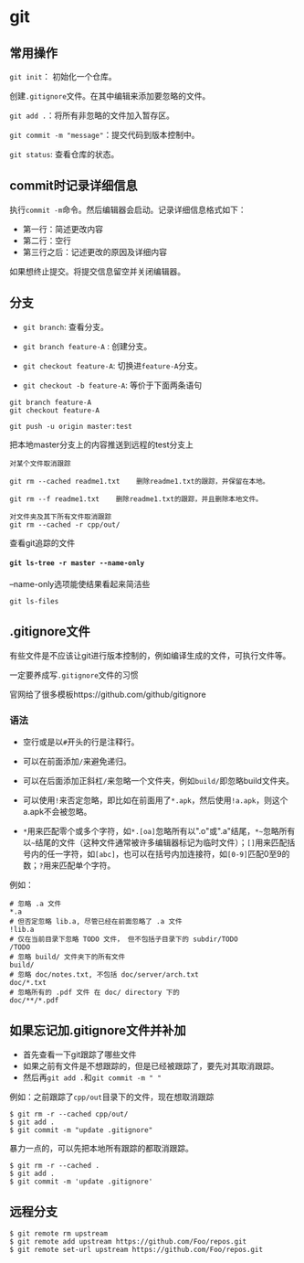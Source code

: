 # git

## 常用操作

`git init`： 初始化一个仓库。

创建`.gitignore`文件。在其中编辑来添加要忽略的文件。

`git add .`：将所有非忽略的文件加入暂存区。

`git commit -m "message"`：提交代码到版本控制中。

`git status`: 查看仓库的状态。

## commit时记录详细信息

执行`commit -m`命令。然后编辑器会启动。记录详细信息格式如下：

- 第一行：简述更改内容
- 第二行：空行
- 第三行之后：记述更改的原因及详细内容

如果想终止提交。将提交信息留空并关闭编辑器。

## 分支

- `git branch`: 查看分支。

- `git branch feature-A` : 创建分支。

- `git checkout feature-A`: 切换进`feature-A`分支。

- `git checkout -b feature-A`: 等价于下面两条语句

```
git branch feature-A
git checkout feature-A
```



```
git push -u origin master:test
```

把本地master分支上的内容推送到远程的test分支上

```
对某个文件取消跟踪

git rm --cached readme1.txt    删除readme1.txt的跟踪，并保留在本地。

git rm --f readme1.txt    删除readme1.txt的跟踪，并且删除本地文件。

对文件夹及其下所有文件取消跟踪
git rm --cached -r cpp/out/
```

查看git追踪的文件

#### `git ls-tree -r master --name-only`

–name-only选项能使结果看起来简洁些

`git ls-files`

## .gitignore文件

有些文件是不应该让git进行版本控制的，例如编译生成的文件，可执行文件等。

一定要养成写`.gitignore`文件的习惯

官网给了很多模板https://github.com/github/gitignore

### 语法

- 空行或是以`#`开头的行是注释行。

- 可以在前面添加`/`来避免递归。

- 可以在后面添加正斜杠`/`来忽略一个文件夹，例如`build/`即忽略build文件夹。

- 可以使用`!`来否定忽略，即比如在前面用了`*.apk`，然后使用`!a.apk`，则这个a.apk不会被忽略。

- `*`用来匹配零个或多个字符，如`*.[oa]`忽略所有以".o"或".a"结尾，`*~`忽略所有以`~`结尾的文件（这种文件通常被许多编辑器标记为临时文件）；`[]`用来匹配括号内的任一字符，如`[abc]`，也可以在括号内加连接符，如`[0-9]`匹配0至9的数；`?`用来匹配单个字符。

例如：

```shell
# 忽略 .a 文件
*.a
# 但否定忽略 lib.a, 尽管已经在前面忽略了 .a 文件
!lib.a
# 仅在当前目录下忽略 TODO 文件， 但不包括子目录下的 subdir/TODO
/TODO
# 忽略 build/ 文件夹下的所有文件
build/
# 忽略 doc/notes.txt, 不包括 doc/server/arch.txt
doc/*.txt
# 忽略所有的 .pdf 文件 在 doc/ directory 下的
doc/**/*.pdf
```



## 如果忘记加.gitignore文件并补加

- 首先查看一下git跟踪了哪些文件
- 如果之前有文件是不想跟踪的，但是已经被跟踪了，要先对其取消跟踪。
- 然后再`git add .`和`git commit -m " "` 

例如：之前跟踪了`cpp/out`目录下的文件，现在想取消跟踪

```shell
$ git rm -r --cached cpp/out/
$ git add .
$ git commit -m "update .gitignore"
```

暴力一点的，可以先把本地所有跟踪的都取消跟踪。

```shell
$ git rm -r --cached .
$ git add .
$ git commit -m 'update .gitignore'
```

## 远程分支

```
$ git remote rm upstream
$ git remote add upstream https://github.com/Foo/repos.git
$ git remote set-url upstream https://github.com/Foo/repos.git
```

